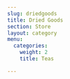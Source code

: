 ```yaml
---
slug: driedgoods
title: Dried Goods
section: Store
layout: category
menu:
  categories:
    weight: 2
    title: Teas

---
```

